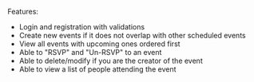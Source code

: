 Features:
- Login and registration with validations
- Create new events if it does not overlap with other scheduled events
- View all events with upcoming ones ordered first
- Able to "RSVP" and "Un-RSVP" to an event
- Able to delete/modify if you are the creator of the event
- Able to view a list of people attending the event